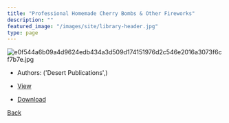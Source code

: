 ```yaml
---
title: "Professional Homemade Cherry Bombs & Other Fireworks"
description: ""
featured_image: "/images/site/library-header.jpg"
type: page
---
```


![e0f544a6b09a4d9624edb434a3d509d174151976d2c546e2016a3073f6cf7b7e.jpg](https://drive.google.com/uc?export=view&id=1jn_I-SSreJG1u2FbDCVnP5_1P-zG-nWT)
* Authors: ('Desert Publications',)
* [View](https://drive.google.com/uc?export=view&id=1c6xGjmhRKlDfu665WerB25UhLToloAGP)

* [Download](https://drive.google.com/uc?export=download&id=1c6xGjmhRKlDfu665WerB25UhLToloAGP)

[Back](http://localhost:1313/library/ebooks/
)
